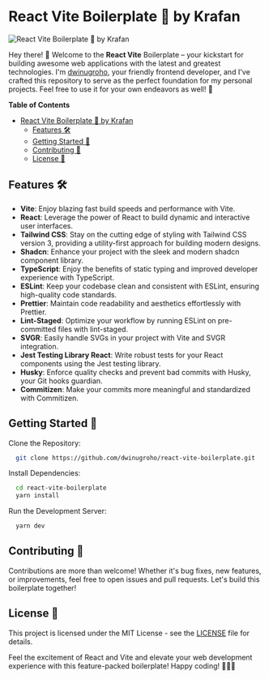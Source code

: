# React Vite Boilerplate 🚀 by Krafan

![React Vite Boilerplate 🚀 by Krafan](https://og.krafan.com/api?title=React+Vite+Boilerplate+%F0%9F%9A%80+by+Krafan&information=react-vite-boilerplate.krafan.com)

Hey there! 👋 Welcome to the **React Vite** Boilerplate – your kickstart for building awesome web applications with the latest and greatest technologies. I'm [dwinugroho](https://github.com/dwinugroho), your friendly frontend developer, and I've crafted this repository to serve as the perfect foundation for my personal projects. Feel free to use it for your own endeavors as well! 🌟

**Table of Contents**

- [React Vite Boilerplate 🚀 by Krafan](#react-vite-boilerplate--by-krafan)
  - [Features 🛠️](#features-️)
  - [Getting Started 🚀](#getting-started-)
  - [Contributing 🤝](#contributing-)
  - [License 📄](#license-)

## Features 🛠️

- **Vite**: Enjoy blazing fast build speeds and performance with Vite.
- **React**: Leverage the power of React to build dynamic and interactive user interfaces.
- **Tailwind CSS**: Stay on the cutting edge of styling with Tailwind CSS version 3, providing a utility-first approach for building modern designs.
- **Shadcn**: Enhance your project with the sleek and modern shadcn component library.
- **TypeScript**: Enjoy the benefits of static typing and improved developer experience with TypeScript.
- **ESLint**: Keep your codebase clean and consistent with ESLint, ensuring high-quality code standards.
- **Prettier**: Maintain code readability and aesthetics effortlessly with Prettier.
- **Lint-Staged**: Optimize your workflow by running ESLint on pre-committed files with lint-staged.
- **SVGR**: Easily handle SVGs in your project with Vite and SVGR integration.
- **Jest Testing Library React**: Write robust tests for your React components using the Jest testing library.
- **Husky**: Enforce quality checks and prevent bad commits with Husky, your Git hooks guardian.
- **Commitizen**: Make your commits more meaningful and standardized with Commitizen.

## Getting Started 🚀

Clone the Repository:

```bash
  git clone https://github.com/dwinugroho/react-vite-boilerplate.git
```

Install Dependencies:

```bash
  cd react-vite-boilerplate
  yarn install
```

Run the Development Server:

```bash
  yarn dev
```

## Contributing 🤝

Contributions are more than welcome! Whether it's bug fixes, new features, or improvements, feel free to open issues and pull requests. Let's build this boilerplate together!

## License 📄

This project is licensed under the MIT License - see the [LICENSE](LICENSE) file for details.

Feel the excitement of React and Vite and elevate your web development experience with this feature-packed boilerplate! Happy coding! 🚀✨🎉
